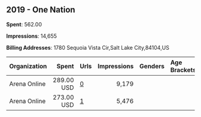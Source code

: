 ## 2019 - One Nation 
**Spent**: 562.00

**Impressions**: 14,655

**Billing Addresses**: 1780 Sequoia Vista Cir,Salt Lake City,84104,US

|Organization|Spent|Urls|Impressions|Genders|Age Brackets|Country Codes|
|:---|---:|:---|---:|:---|:---|:---|
|Arena Online|289.00 USD|[0](https://www.snap.com/political-ads/asset/1da3675550b8cde52c591af8c4da23a4fadd3d7b45cb9e44ea213b7d4c07b0a0?mediaType=mp4)|9,179|||united states|
|Arena Online|273.00 USD|[1](https://www.snap.com/political-ads/asset/6fa6953f13c2a7ff10d55c66d540a907ac38c6757103b044d4543fda8761b07b?mediaType=mp4)|5,476|||united states|
